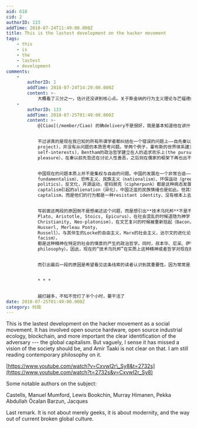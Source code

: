 ```yaml
---
aid: 618
cid: 2
authorID: 133
addTime: 2018-07-24T11:49:00.000Z
title: This is the lastest development on the hacker movement
tags:
    - this
    - is
    - the
    - lastest
    - development
comments:
    -
        authorID: 1
        addTime: 2018-07-24T14:29:00.000Z
        content: >-
            大概看了三分之一，估计还没讲到核心点。关于斯金纳的行为主义理论与芒福德的批评，理性主义等等有点没太听清分析跟后面讲的有啥关系。关于技术与社会的讨论是比较有意思的一部分，这种技术乌托邦对人的理解是完全不一样的，没完全看完，一点模糊的印象。
    -
        authorID: 133
        addTime: 2018-07-25T01:49:00.000Z
        content: >-
            @[Ciao](/member/Ciao) 的确delivery不是很好，我是基本知道他在讲什么，主要通过他了解现在全世界的状况。


            不过讲真的是现在我已知的所有所谓学者都纠结在一个错误的问题上——自先秦以降，自古以来的士人（王阳明是例外，长期发展下去可能会是中国理性的启蒙，思想的发展却被清朝打断了），以及现在的学者——即是所有的思想都是一种反抗行为（resistant
            project)，并没有从问题的本质思考问题。举两个例子，霍布斯的世界体系建立在人的侵略性和自私上（dorminance and
            self-interests)，Bentham的政治哲学建立在人的追求欢乐上(the pursue of
            pleasure），在秦以前先哲还在讨论人性善恶，之后则在儒家的框架下再也出不来，唯一的大创新都是从佛家借来的——佛家的根本也是基于任性的理论，如冥想、空等等。


            中国现在的问题本质上并不是集权与自由的问题。中国的发展在一个非常合适——这一点先不说了，也可以说非常不合适的时机。500年的文艺复兴之后的发展让西方的人文主义以及其支柱理性主义（reason）走到了尽头，如今的宗教回流（religion
            fundamentalism）、恐怖主义、民族主义（nationalism）、环保运动（green
            politics），反文化，开源运动，密码朋克（cipherpunk）都是这种病态发展的产物。有的是建设性的运动，如环保运动以及开源运动以及密码朋克，有的是反抗运动，如宗教回流，只是在毁坏现在的社会的结构而没有输出。中国现在的所谓对民主自由的追求表面上（这些学者也真心以为）是在反抗集权，其实本质上都是反抗由于global
            captalism引起的alienation（异化），中国泛滥的民族情绪也是如此。但其实上都在问题实质的表面游荡，参与者的防抗行为多是给自己找到一种生活方式，一种身份认同（identity）。但最终均不可能解决问题，这也是中国几千年来王朝循环的原因——但不是所之前他们也在反抗global
            captalism，而是他们的行为都是一种resistant identity，没有根本上去解决问题。


            写前面这两段的原因倒不是想阐述这个问题，而是想引出**技术乌托邦**不是不做技术和科学——其实我想说不懂——的知识分子理解的用技术手段解决问题，科学和技术其实是西方文明的精髓，其渊源自希腊时期开始（Pythagoras,
            Plato, Aristotle, Stoics, Epicurus），在社会混乱的时候退隐为神学（Augustine,
            Christianity, Neo-platonism)，在文艺复兴的时候被重新拾起（Bacon，Kant, Hume,
            Husserl, Merleau Ponty，
            Russell）。与其伴生的Locke的自由主义，Marx的社会主义，达尔文的进化论（evolution humanism,
            facism），
            都是这种精神在特定的社会的情景的产生的政治哲学。同时，叔本华、尼采、萨特的哲学也是基于这种精神对生活和人的再解读，以寻找新的生活方式（life
            philosophy）。因此，现在的“技术乌托邦”在实质上这种精神或者哲学对现在的社会状况的再分析。而现在的过分专业化，尤其在中国，让文科的学者对这些内容完全没有理解的能力。


            而引出最后一段的原因是希望看见这条线索的读者认识到其重要性。因为常常是，答案就在眼前，而毫无所觉。


            * * *


            越打越多，不知不觉打了半个小时，要干活了
date: 2018-07-25T01:49:00.000Z
category: 时政
---
```


This is the lastest development on the hacker movement as a social movement. It has involved open source hardware, open source industrial ecology, blockchain, and more important the clear identification of the adversary --- the global capitalism. But vaguely, I sense it has missed a vision of the society should be, and Amir Taaki is not clear on that. I am still reading contemporary philosophy on it.

[https://www.youtube.com/watch?v=CxvwI2r\_Sy8&t=2732s](https://www.youtube.com/watch?t=2732s&v=CxvwI2r_Sy8)

Some notable authors on the subject:

Castells, Manuel Mumford, Lewis Bookchin, Murray Himanen, Pekka Abdullah Öcalan Barzun, Jacques

Last remark. It is not about merely geeks, it is about modernity, and the way out of current broken global culture.
